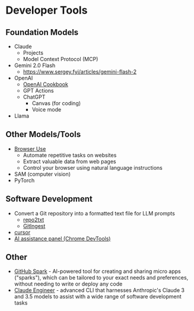 # Developer Tools

## Foundation Models

- Claude
  - Projects
  - Model Context Protocol (MCP)
- Gemini 2.0 Flash
  - https://www.sergey.fyi/articles/gemini-flash-2
- OpenAI
  - [OpenAI Cookbook](https://cookbook.openai.com/)
  - GPT Actions
  - ChatGPT
    - Canvas (for coding)
    - Voice mode
- Llama

## Other Models/Tools

- [Browser Use](https://browser-use.com/)
  - Automate repetitive tasks on websites
  - Extract valuable data from web pages
  - Control your browser using natural language instructions
- SAM (computer vision)
- PyTorch

## Software Development

- Convert a Git repository into a formatted text file for LLM prompts
  - [repo2txt](https://github.com/abinthomasonline/repo2txt)
  - [GitIngest](https://github.com/cyclotruc/gitingest)
- [cursor](https://www.cursor.com/)
- [AI assistance panel (Chrome DevTools)](https://developer.chrome.com/docs/devtools/ai-assistance)

## Other

- [GitHub Spark](https://githubnext.com/projects/github-spark/) - AI-powered tool for creating and sharing micro apps ("sparks"), which can be tailored to your exact needs and preferences, without needing to write or deploy any code
- [Claude Engineer](https://github.com/Doriandarko/claude-engineer) - advanced CLI that harnesses Anthropic's Claude 3 and 3.5 models to assist with a wide range of software development tasks
